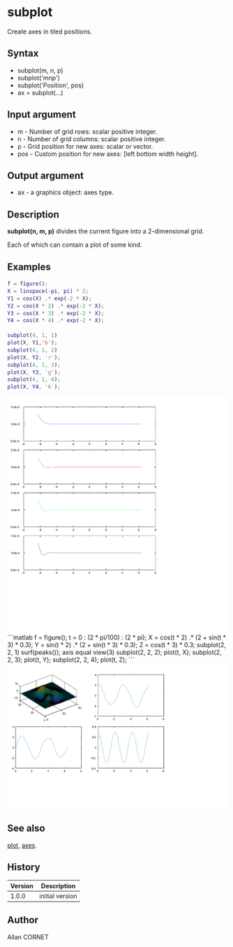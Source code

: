 # subplot

Create axes in tiled positions.

## Syntax

- subplot(m, n, p)
- subplot('mnp')
- subplot('Position', pos)
- ax = subplot(...)

## Input argument

- m - Number of grid rows: scalar positive integer.
- n - Number of grid columns: scalar positive integer.
- p - Grid position for new axes: scalar or vector.
- pos - Custom position for new axes: [left bottom width height].

## Output argument

- ax - a graphics object: axes type.

## Description

  <p><b>subplot(n, m, p)</b> divides the current figure into a 2-dimensional grid.</p>
  <p>Each of which can contain a plot of some kind.</p>

## Examples

```matlab
f = figure();
X = linspace(-pi, pi) * 2;
Y1 = cos(X) .* exp(-2 * X);
Y2 = cos(X * 2) .* exp(-2 * X);
Y3 = cos(X * 3) .* exp(-2 * X);
Y4 = cos(X * 4) .* exp(-2 * X);

subplot(4, 1, 1)
plot(X, Y1,'b');
subplot(4, 1, 2)
plot(X, Y2, 'r');
subplot(4, 1, 3);
plot(X, Y3, 'g');
subplot(4, 1, 4);
plot(X, Y4, 'k');
```

<img src="subplot_1_42804CE5.svg" align="middle"/>
```matlab
f = figure();
t = 0 : (2 * pi/100) : (2 * pi);
X = cos(t * 2) .* (2 + sin(t * 3) * 0.3);
Y = sin(t * 2) .* (2 + sin(t * 3) * 0.3);
Z = cos(t * 3) * 0.3;
subplot(2, 2, 1)
surf(peaks());
axis equal
view(3)
subplot(2, 2, 2);
plot(t, X);
subplot(2, 2, 3);
plot(t, Y);
subplot(2, 2, 4);
plot(t, Z);
```
<img src="subplot_2_8A3ABD13.svg" align="middle"/>

## See also

[plot](plot.md), [axes](axes.md).

## History

| Version | Description     |
| ------- | --------------- |
| 1.0.0   | initial version |

## Author

Allan CORNET
